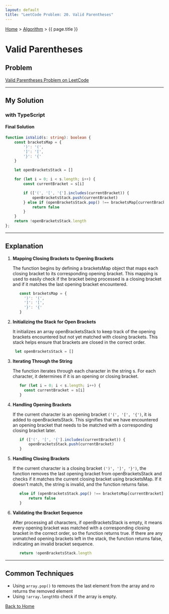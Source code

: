 ```yaml
---
layout: default
title: "LeetCode Problem: 20. Valid Parentheses"
---
```

[Home](../) > [Algorithm](./) > {{ page.title }}

# Valid Parentheses

## Problem
[Valid Parentheses Problem on LeetCode](https://leetcode.com/problems/valid-parentheses/description/)

___

## My Solution
### with TypeScript

#### Final Solution
```typescript
function isValid(s: string): boolean {
    const bracketsMap = {
        ')': '(',
        ']': '[',
        '}': '{'
    }

    let openBracketsStack = []

    for (let i = 0; i < s.length; i++) {
        const currentBracket = s[i]

        if (['(', '[', '{'].includes(currentBracket)) {
            openBracketsStack.push(currentBracket)
        } else if (openBracketsStack.pop() !== bracketsMap[currentBracket]) {
            return false
        }
    }
    return !openBracketsStack.length
};
```

___

## Explanation
1. **Mapping Closing Brackets to Opening Brackets**

   The function begins by defining a bracketsMap object that maps each closing bracket to its corresponding opening bracket. This mapping is used to easily check if the bracket being processed is a closing bracket and if it matches the last opening bracket encountered.

   ```typescript
      const bracketsMap = {
        ')': '(',
        ']': '[',
        '}': '{'
      }
   ```
2. **Initializing the Stack for Open Brackets**

   It initializes an array openBracketsStack to keep track of the opening brackets encountered but not yet matched with closing brackets. This stack helps ensure that brackets are closed in the correct order.

   ```typescript
    let openBracketsStack = []
   ```

3. **Iterating Through the String**

   The function iterates through each character in the string s. For each character, it determines if it is an opening or closing bracket.

   ```typescript
      for (let i = 0; i < s.length; i++) {
        const currentBracket = s[i]
      }
   ```
4. **Handling Opening Brackets**

   If the current character is an opening bracket `('(', '[', '{')`, it is added to openBracketsStack. This signifies that we have encountered an opening bracket that needs to be matched with a corresponding closing bracket later.
   ```typescript
      if (['(', '[', '{'].includes(currentBracket)) {
          openBracketsStack.push(currentBracket)
      }
   ```
5. **Handling Closing Brackets**

   If the current character is a closing bracket `(')', ']', '}')`, the function removes the last opening bracket from openBracketsStack and checks if it matches the current closing bracket using bracketsMap. If it doesn't match, the string is invalid, and the function returns false.
   ```typescript
      else if (openBracketsStack.pop() !== bracketsMap[currentBracket]) {
          return false
      }
   ```
6. **Validating the Bracket Sequence**

   After processing all characters, if openBracketsStack is empty, it means every opening bracket was matched with a corresponding closing bracket in the correct order, so the function returns true. If there are any unmatched opening brackets left in the stack, the function returns false, indicating an invalid bracket sequence.
   ```typescript
      return !openBracketsStack.length
   ```
___
## Common Techniques

- Using `array.pop()` to removes the last element from the array and ro returns the removed element
- Using `!array.length`to check if the array is empty.

[Back to Home](../)
